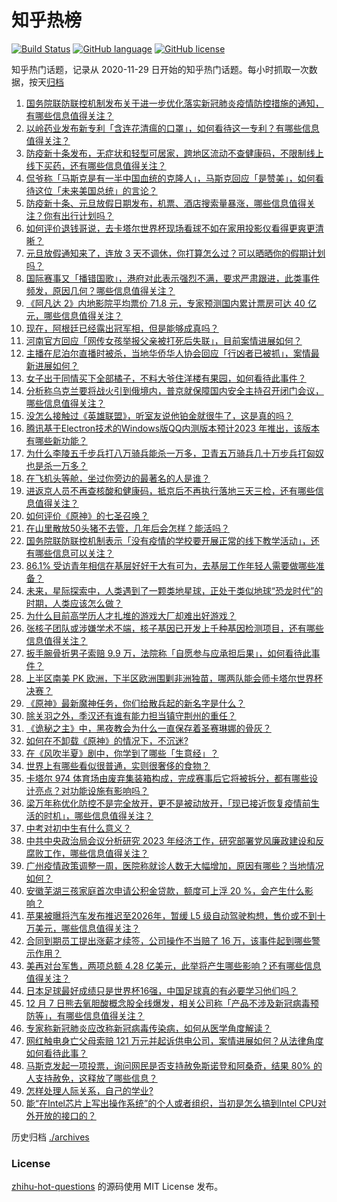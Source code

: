 # 知乎热榜
[![Build Status](https://github.com/ToWeLong/zhihu-hot-questions/workflows/CI/badge.svg)](https://github.com/ToWeLong/zhihu-hot-questions/actions)
[![GitHub language](https://img.shields.io/badge/language-golang-orange.svg)](https://golang.org/)
[![GitHub license](https://img.shields.io/github/license/ToWeLong/zhihu-hot-questions)](https://github.com/ToWeLong/zhihu-hot-questions/blob/main/LICENSE)

知乎热门话题，记录从 2020-11-29 日开始的知乎热门话题。每小时抓取一次数据，按天[归档](./archives)

<!-- BEGIN -->

1. [国务院联防联控机制发布关于进一步优化落实新冠肺炎疫情防控措施的通知，有哪些信息值得关注？](https://www.zhihu.com/question/570956760)
1. [以岭药业发布新专利「含连花清瘟的口罩」，如何看待这一专利？有哪些信息值得关注？](https://www.zhihu.com/question/570923163)
1. [防疫新十条发布，无症状和轻型可居家，跨地区流动不查健康码，不限制线上线下买药，还有哪些信息值得关注？](https://www.zhihu.com/question/570958982)
1. [侃爷称「马斯克是有一半中国血统的克隆人」，马斯克回应「是赞美」，如何看待这位「未来美国总统」的言论？](https://www.zhihu.com/question/570731553)
1. [防疫新十条、元旦放假日期发布，机票、酒店搜索量暴涨，哪些信息值得关注？你有出行计划吗？](https://www.zhihu.com/question/570947878)
1. [如何评价退钱哥说，去卡塔尔世界杯现场看球不如在家用投影仪看得更爽更清晰？](https://www.zhihu.com/question/568591970)
1. [元旦放假通知来了，连放 3 天不调休，你打算怎么过？可以晒晒你的假期计划吗？](https://www.zhihu.com/question/570793881)
1. [国际赛事又「播错国歌」，港府对此表示强烈不满，要求严肃跟进，此类事件频发，原因几何？哪些信息值得关注？](https://www.zhihu.com/question/570242449)
1. [《阿凡达 2》内地影院平均票价 71.8 元，专家预测国内累计票房可达 40 亿元，哪些信息值得关注？](https://www.zhihu.com/question/570993243)
1. [现在，阿根廷已经露出冠军相，但是能够成真吗？](https://www.zhihu.com/question/570792680)
1. [河南官方回应「网传女孩举报父亲被打死后失联」，目前案情进展如何？](https://www.zhihu.com/question/570965873)
1. [主播在尼泊尔直播时被杀，当地华侨华人协会回应「行凶者已被抓」，案情最新进展如何？](https://www.zhihu.com/question/570781752)
1. [女子出于同情买下全部橘子，不料大爷住洋楼有果园，如何看待此事件？](https://www.zhihu.com/question/570710982)
1. [分析称乌克兰要将战火引到俄境内，普京就保障国内安全主持召开闭门会议，哪些信息值得关注？](https://www.zhihu.com/question/570799484)
1. [没怎么接触过《英雄联盟》，听室友说他铂金就很牛了，这是真的吗？](https://www.zhihu.com/question/534878629)
1. [腾讯基于Electron技术的Windows版QQ内测版本预计2023 年推出，该版本有哪些新功能？](https://www.zhihu.com/question/570447541)
1. [为什么李陵五千步兵打八万骑兵能杀一万多，卫青五万骑兵几十万步兵打匈奴也是杀一万多？](https://www.zhihu.com/question/549756470)
1. [在飞机头等舱，坐过你旁边的最著名的人是谁？](https://www.zhihu.com/question/359274010)
1. [进返京人员不再查核酸和健康码，抵京后不再执行落地三天三检，还有哪些信息值得关注？](https://www.zhihu.com/question/571007546)
1. [如何评价《原神》的七圣召唤？](https://www.zhihu.com/question/570963006)
1. [在山里散放50头猪不去管，几年后会怎样？能活吗？](https://www.zhihu.com/question/570559267)
1. [国务院联防联控机制表示「没有疫情的学校要开展正常的线下教学活动」，还有哪些信息可以关注？](https://www.zhihu.com/question/570958262)
1. [86.1% 受访青年相信在基层好好干大有可为，去基层工作年轻人需要做哪些准备？](https://www.zhihu.com/question/570499184)
1. [未来，星际探索中，人类遇到了一颗类地星球，正处于类似地球“恐龙时代”的时期，人类应该怎么做？](https://www.zhihu.com/question/569985141)
1. [为什么目前高学历人才扎堆的游戏大厂却难出好游戏？](https://www.zhihu.com/question/530816105)
1. [张核子团队或涉嫌学术不端，核子基因已开发上千种基因检测项目，还有哪些信息值得关注？](https://www.zhihu.com/question/570788651)
1. [扳手腕骨折男子索赔 9.9 万，法院称「自愿参与应承担后果」，如何看待此事件？](https://www.zhihu.com/question/570708782)
1. [上半区南美 PK 欧洲，下半区欧洲围剿非洲独苗，哪两队能会师卡塔尔世界杯决赛？](https://www.zhihu.com/question/570828459)
1. [《原神》最新魔神任务，你们给散兵起的新名字是什么？](https://www.zhihu.com/question/570974075)
1. [除关羽之外，季汉还有谁有能力担当镇守荆州的重任？](https://www.zhihu.com/question/559748444)
1. [《诡秘之主》中，黑夜教会为什么一直保存着圣赛琳娜的骨灰？](https://www.zhihu.com/question/570128165)
1. [如何在不卸载《原神》的情况下，不沉迷?](https://www.zhihu.com/question/568428170)
1. [在《风吹半夏》剧中，你学到了哪些「生意经」？](https://www.zhihu.com/question/569190250)
1. [世界上有哪些看似很普通，实则很奢侈的食物？](https://www.zhihu.com/question/562667486)
1. [卡塔尔 974 体育场由废弃集装箱构成，完成赛事后它将被拆分，都有哪些设计亮点？对功能设施有影响吗？](https://www.zhihu.com/question/568781887)
1. [梁万年称优化防控不是完全放开，更不是被动放开，「现已接近恢复疫情前生活的时机」，哪些信息值得关注？](https://www.zhihu.com/question/570966342)
1. [中考对初中生有什么意义？](https://www.zhihu.com/question/570285927)
1. [中共中央政治局会议分析研究 2023 年经济工作，研究部署党风廉政建设和反腐败工作，哪些信息值得关注？](https://www.zhihu.com/question/570922699)
1. [广州疫情政策调整一周，医院称就诊人数无大幅增加，原因有哪些？当地情况如何？](https://www.zhihu.com/question/570803215)
1. [安徽芜湖三孩家庭首次申请公积金贷款，额度可上浮 20 %，会产生什么影响？](https://www.zhihu.com/question/570529801)
1. [苹果被曝将汽车发布推迟至2026年，暂缓 L5 级自动驾驶构想，售价或不到十万美元，哪些信息值得关注？](https://www.zhihu.com/question/570888059)
1. [合同到期员工提出涨薪才续签，公司操作不当赔了 16 万，该事件起到哪些警示作用？](https://www.zhihu.com/question/570419396)
1. [美再对台军售，两项总额 4.28 亿美元，此举将产生哪些影响？还有哪些信息值得关注？](https://www.zhihu.com/question/570951267)
1. [日本足球最好成绩只是世界杯16强，中国足球真的有必要学习他们吗？](https://www.zhihu.com/question/444160236)
1. [12 月 7 日熊去氧胆酸概念股全线爆发，相关公司称「产品不涉及新冠病毒预防等」，有哪些信息值得关注？](https://www.zhihu.com/question/570962178)
1. [专家称新冠肺炎应改称新冠病毒传染病，如何从医学角度解读？](https://www.zhihu.com/question/570884286)
1. [网红触电身亡父母索赔 121 万元并起诉供电公司，案情进展如何？从法律角度如何看待此事？](https://www.zhihu.com/question/570906400)
1. [马斯克发起一项投票，询问网民是否支持赦免斯诺登和阿桑奇，结果 80% 的人支持赦免，这释放了哪些信息？](https://www.zhihu.com/question/570770676)
1. [怎样处理人际关系，自己的学业?](https://www.zhihu.com/question/570938951)
1. [能“在Intel芯片上写出操作系统”的个人或者组织，当初是怎么搞到Intel CPU对外开放的接口的？](https://www.zhihu.com/question/274890572)

<!-- END -->

历史归档 [./archives](./archives)


### License
[zhihu-hot-questions](https://github.com/towelong/zhihu-hot-questions) 的源码使用 MIT License 发布。
